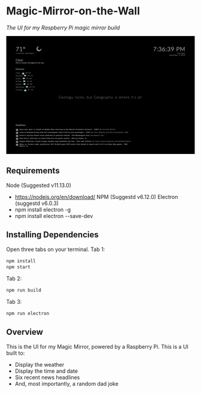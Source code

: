 # Magic-Mirror-on-the-Wall
_The UI for my Raspberry Pi magic mirror build_

![Magic Mirror on the wall](mirror-ui.png?raw=true)

## Requirements
Node (Suggested v11.13.0)
- https://nodejs.org/en/download/
NPM (Suggestd v6.12.0)
Electron (suggestd v6.0.3)
- npm install electron -g
- npm install electron --save-dev

## Installing Dependencies
Open three tabs on your terminal. 
Tab 1: 
```sh
npm install 
npm start
```

Tab 2: 
```sh
npm run build
```

Tab 3: 
```sh
npm run electron
```

## Overview

This is the UI for my Magic Mirror, powered by a Raspberry Pi. This is a UI built to:
- Display the weather
- Display the time and date
- Six recent news headlines
- And, most importantly, a random dad joke